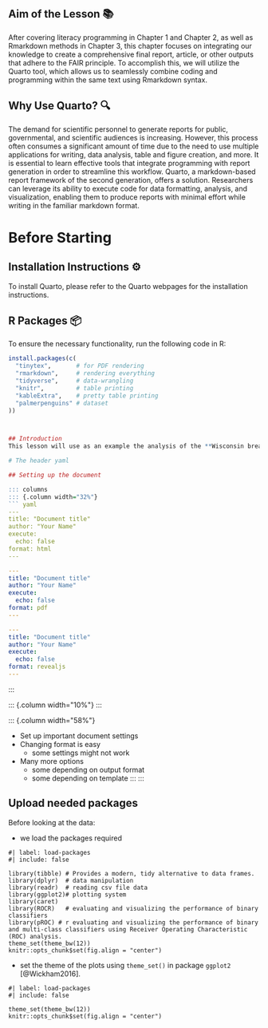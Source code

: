 ## Aim of the Lesson 📚

After covering literacy programming in Chapter 1 and Chapter 2, as well as Rmarkdown methods in Chapter 3, this chapter focuses on integrating our knowledge to create a comprehensive final report, article, or other outputs that adhere to the FAIR principle. To accomplish this, we will utilize the Quarto tool, which allows us to seamlessly combine coding and programming within the same text using Rmarkdown syntax.

## Why Use Quarto? 🔍

The demand for scientific personnel to generate reports for public, governmental, and scientific audiences is increasing. However, this process often consumes a significant amount of time due to the need to use multiple applications for writing, data analysis, table and figure creation, and more. It is essential to learn effective tools that integrate programming with report generation in order to streamline this workflow. Quarto, a markdown-based report framework of the second generation, offers a solution. Researchers can leverage its ability to execute code for data formatting, analysis, and visualization, enabling them to produce reports with minimal effort while writing in the familiar markdown format.

# Before Starting

## Installation Instructions ⚙️

To install Quarto, please refer to the Quarto webpages for the installation instructions.

## R Packages 📦

To ensure the necessary functionality, run the following code in R:

```R
install.packages(c(
  "tinytex",       # for PDF rendering
  "rmarkdown",     # rendering everything
  "tidyverse",     # data-wrangling
  "knitr",         # table printing
  "kableExtra",    # pretty table printing
  "palmerpenguins" # dataset
))



## Introduction
This lesson will use as an example the analysis of the **Wisconsin breast cancer data** (available [here](https://www.kaggle.com/datasets/uciml/breast-cancer-wisconsin-data)). The first usage of this data was described in @Streetetal1993.

# The header yaml

## Setting up the document

::: columns
::: {.column width="32%"}
``` yaml
---
title: "Document title"
author: "Your Name"
execute:
  echo: false
format: html
--- 
```

``` yaml
---
title: "Document title"
author: "Your Name"
execute:
  echo: false
format: pdf
--- 
```

``` yaml
---
title: "Document title"
author: "Your Name"
execute:
  echo: false
format: revealjs
--- 
```
:::

::: {.column width="10%"}
:::

::: {.column width="58%"}
-   Set up important document settings
-   Changing format is easy
    -   some settings might not work
-   Many more options
    -   some depending on output format
    -   some depending on template
:::
:::

## Upload needed packages  
Before looking at the data:

-   we load the packages required

```{r}
#| label: load-packages
#| include: false

library(tibble) # Provides a modern, tidy alternative to data frames.
library(dplyr)  # data manipulation
library(readr)  # reading csv file data 
library(ggplot2)# plotting system
library(caret)
library(ROCR)   # evaluating and visualizing the performance of binary classifiers
library(pROC) # r evaluating and visualizing the performance of binary and multi-class classifiers using Receiver Operating Characteristic (ROC) analysis.
theme_set(theme_bw(12))
knitr::opts_chunk$set(fig.align = "center")
```
-   set the theme of the plots using `theme_set()` in package `ggplot2` [@Wickham2016].


```{r}
#| label: load-packages
#| include: false

theme_set(theme_bw(12))
knitr::opts_chunk$set(fig.align = "center")
```
